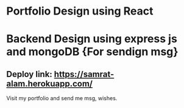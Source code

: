 # Portfolio Design using React 
# Backend Design using express js and mongoDB {For sendign msg}
## Deploy link: https://samrat-alam.herokuapp.com/
Visit my portfolio and send me msg, wishes.
 
